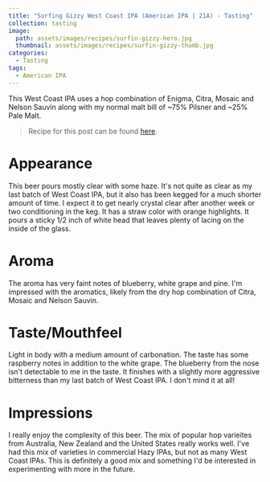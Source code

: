 ```yaml
---
title: "Surfing Gizzy West Coast IPA (American IPA | 21A) - Tasting"
collection: tasting
image:
  path: assets/images/recipes/surfin-gizzy-hero.jpg
  thumbnail: assets/images/recipes/surfin-gizzy-thumb.jpg
categories:
  - Tasting
tags:
  - American IPA
---
```


This West Coast IPA uses a hop combination of Enigma, Citra, Mosaic and Nelson Sauvin
along with my normal malt bill of ~75% Pilsner and ~25% Pale Malt.

> Recipe for this post can be found [here](/recipes/surfing-gizzy-wc-ipa/).

# Appearance

This beer pours mostly clear with some haze. It's not quite as clear as my last batch
of West Coast IPA, but it also has been kegged for a much shorter amount of time. I expect
it to get nearly crystal clear after another week or two conditioning in the keg.
It has a straw color with orange highlights. It pours a sticky 1/2 inch of white head
that leaves plenty of lacing on the inside of the glass.

# Aroma

The aroma has very faint notes of blueberry, white grape and pine. I'm impressed with
the aromatics, likely from the dry hop combination of Citra, Mosaic and Nelson Sauvin.

# Taste/Mouthfeel

Light in body with a medium amount of carbonation. The taste has some raspberry notes in
addition to the white grape. The blueberry from the nose isn't detectable to me in the
taste. It finishes with a slightly more aggressive bitterness than my last batch of West
Coast IPA. I don't mind it at all!

# Impressions

I really enjoy the complexity of this beer. The mix of popular hop varieites from
Australia, New Zealand and the United States really works well. I've had this mix of
varieties in commercial Hazy IPAs, but not as many West Coast IPAs. This is definitely
a good mix and something I'd be interested in experimenting with more in the future.
